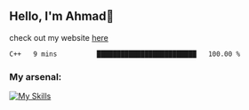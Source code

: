 
## Hello, I'm Ahmad👋

check out my website [here](https://ahmadalwi.com/)

<!--START_SECTION:waka-->

```txt
C++   9 mins          █████████████████████████   100.00 %
```

<!--END_SECTION:waka-->

### My arsenal:

[![My Skills](https://skillicons.dev/icons?i=js,ts,py,go,react,nextjs,svelte,nodejs,django,tailwind,html,css,sass,firebase,mongodb,postgres,mysql,redis,git,github,docker,vscode,figma,godot)](https://skillicons.dev)
